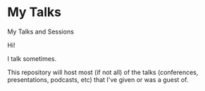 # My Talks
My Talks and Sessions

Hi!

I talk sometimes.

This repository will host most (if not all) of the talks (conferences, presentations, podcasts, etc) that I've given or was a guest of.
